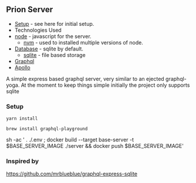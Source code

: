 ## Prion Server

* [Setup](#node) - see here for initial setup.
* Technologies Used
* [node](#node) - javascript for the server.
  * [nvm](#nvm) - used to installed multiple versions of node.
* [Database](#database) - sqlite by default.
  * [sqlite](#sqlite) - file based storage
* [Graphql](#graphql)
 * [Apollo](#apollo)

A simple express based graphql server, very similar to an ejected graphql-yoga. At the moment to keep things simple initially the project only supports sqlite

### Setup

`yarn install`

`brew install graphql-playground`

sh -ac ' . ./.env ; docker build --target base-server -t $BASE_SERVER_IMAGE ./server && docker push $BASE_SERVER_IMAGE'

### Inspired by

https://github.com/mrblueblue/graphql-express-sqlite
